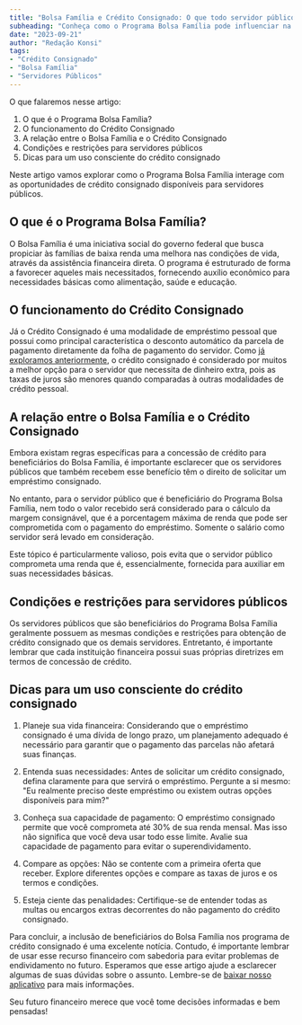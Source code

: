```yaml
---
title: "Bolsa Família e Crédito Consignado: O que todo servidor público precisa saber"
subheading: "Conheça como o Programa Bolsa Família pode influenciar na concessão de Crédito Consignado para Servidores Públicos "
date: "2023-09-21"
author: "Redação Konsi"
tags:
- "Crédito Consignado"
- "Bolsa Família"
- "Servidores Públicos"
---
```


O que falaremos nesse artigo:
1. O que é o Programa Bolsa Família?
2. O funcionamento do Crédito Consignado
3. A relação entre o Bolsa Família e o Crédito Consignado
4. Condições e restrições para servidores públicos 
5. Dicas para um uso consciente do crédito consignado

Neste artigo vamos explorar como o Programa Bolsa Família interage com as oportunidades de crédito consignado disponíveis para servidores públicos. 

## O que é o Programa Bolsa Família?

O Bolsa Família é uma iniciativa social do governo federal que busca propiciar às famílias de baixa renda uma melhora nas condições de vida, através da assistência financeira direta. O programa é estruturado de forma a favorecer aqueles mais necessitados, fornecendo auxílio econômico para necessidades básicas como alimentação, saúde e educação.

## O funcionamento do Crédito Consignado

Já o Crédito Consignado é uma modalidade de empréstimo pessoal que possui como principal característica o desconto automático da parcela de pagamento diretamente da folha de pagamento do servidor. Como [já exploramos anteriormente](https://konsi.com.br/postagens/por-que-o-crdito-consignado-a-melhor-escolha-para-servidores-pblicos), o crédito consignado é considerado por muitos a melhor opção para o servidor que necessita de dinheiro extra, pois as taxas de juros são menores quando comparadas à outras modalidades de crédito pessoal.

## A relação entre o Bolsa Família e o Crédito Consignado

Embora existam regras específicas para a concessão de crédito para beneficiários do Bolsa Família, é importante esclarecer que os servidores públicos que também recebem esse benefício têm o direito de solicitar um empréstimo consignado. 

No entanto, para o servidor público que é beneficiário do Programa Bolsa Família, nem todo o valor recebido será considerado para o cálculo da margem consignável, que é a porcentagem máxima de renda que pode ser comprometida com o pagamento do empréstimo. Somente o salário como servidor será levado em consideração. 

Este tópico é particularmente valioso, pois evita que o servidor público comprometa uma renda que é, essencialmente, fornecida para auxiliar em suas necessidades básicas.

## Condições e restrições para servidores públicos 

Os servidores públicos que são beneficiários do Programa Bolsa Família geralmente possuem as mesmas condições e restrições para obtenção de crédito consignado que os demais servidores. Entretanto, é importante lembrar que cada instituição financeira possui suas próprias diretrizes em termos de concessão de crédito.

## Dicas para um uso consciente do crédito consignado

1. Planeje sua vida financeira: Considerando que o empréstimo consignado é uma dívida de longo prazo, um planejamento adequado é necessário para garantir que o pagamento das parcelas não afetará suas finanças.

2. Entenda suas necessidades: Antes de solicitar um crédito consignado, defina claramente para que servirá o empréstimo. Pergunte a si mesmo: "Eu realmente preciso deste empréstimo ou existem outras opções disponíveis para mim?"

3. Conheça sua capacidade de pagamento: O empréstimo consignado permite que você comprometa até 30% de sua renda mensal. Mas isso não significa que você deva usar todo esse limite. Avalie sua capacidade de pagamento para evitar o superendividamento.

4. Compare as opções: Não se contente com a primeira oferta que receber. Explore diferentes opções e compare as taxas de juros e os termos e condições.

5. Esteja ciente das penalidades: Certifique-se de entender todas as multas ou encargos extras decorrentes do não pagamento do crédito consignado.

Para concluir, a inclusão de beneficiários do Bolsa Família nos programa de crédito consignado é uma excelente notícia. Contudo, é importante lembrar de usar esse recurso financeiro com sabedoria para evitar problemas de endividamento no futuro. Esperamos que esse artigo ajude a esclarecer algumas de suas dúvidas sobre o assunto. Lembre-se de [baixar nosso aplicativo](https://konsi.com.br/app) para mais informações. 

Seu futuro financeiro merece que você tome decisões informadas e bem pensadas!